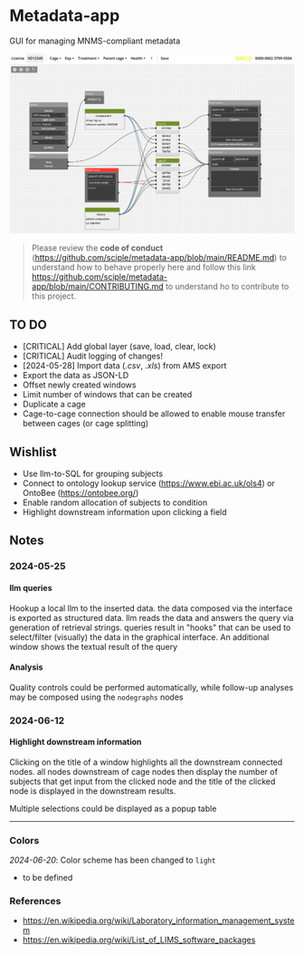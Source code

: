 # Metadata-app

GUI for managing MNMS-compliant metadata

![screenshot of the GUI](screenshot.PNG "Main interface")

> Please review the **code of conduct** (<https://github.com/sciple/metadata-app/blob/main/README.md>) to understand how to behave properly here and follow this link <https://github.com/sciple/metadata-app/blob/main/CONTRIBUTING.md> to understand ho to contribute to this project.


## TO DO

- [CRITICAL] Add global layer (save, load, clear, lock)
- [CRITICAL] Audit logging of changes!
- [2024-05-28] Import data (_.csv_, ._xls_) from AMS export
- Export the data as JSON-LD
- Offset newly created windows
- Limit number of windows that can be created
- Duplicate a cage
- Cage-to-cage connection should be allowed to enable mouse transfer between cages (or cage splitting)

## Wishlist
- Use llm-to-SQL for grouping subjects
- Connect to ontology lookup service (<https://www.ebi.ac.uk/ols4>) or OntoBee (<https://ontobee.org/>)
- Enable random allocation of subjects to condition
- Highlight downstream information upon clicking a field

## Notes

### 2024-05-25

#### llm queries

Hookup a local llm to the inserted data. the data composed via the interface is exported as structured data. llm reads the data and answers the query via generation of retrieval strings. queries result in "hooks" that can be used to select/filter (visually) the data in the graphical interface. An additional window shows the textual result of the query

#### Analysis

Quality controls could be performed automatically, while follow-up analyses may be composed using the `nodegraphs` nodes 

### 2024-06-12

#### Highlight downstream information

Clicking on the title of a window highlights all the downstream connected nodes. all nodes downstream of cage nodes then display the number of subjects that get input from the clicked node and the title of the clicked node is displayed in the downstream results.

Multiple selections could be displayed as a popup table

***

### Colors

_2024-06-20_: Color scheme has been changed to `light`

- to be defined


### References
- <https://en.wikipedia.org/wiki/Laboratory_information_management_system>
- <https://en.wikipedia.org/wiki/List_of_LIMS_software_packages>
